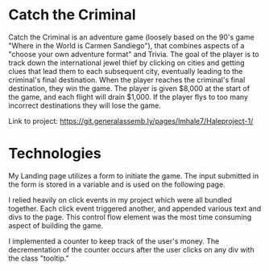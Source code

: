 # Catch the Criminal

Catch the Criminal is an adventure game (loosely based on the 90's game "Where in the World is Carmen Sandiego"), that combines aspects of a "choose your own adventure format" and Trivia. The goal of the player is to track down the international jewel thief by clicking on cities and getting clues that lead them to each subsequent city, eventually leading to the criminal's final destination. When the player reaches the criminal's final destination, they win the game. The player is given $8,000 at the start of the game, and each flight will drain $1,000. If the player flys to too many incorrect destinations they will lose the game.

 Link to project:
 https://git.generalassemb.ly/pages/lmhale7/Haleproject-1/

# Technologies

My Landing page utilizes a form to initiate the game. The input submitted in the form is stored in a variable and is used on the following page.

I relied heavily on click events in my project which were all bundled together. Each click event triggered another, and appended various text and divs to the page. This control flow element was the most time consuming aspect of building the game.

I implemented a counter to keep track of the user's money. The decrementation of the counter occurs after the user clicks on any div with the class "tooltip."
